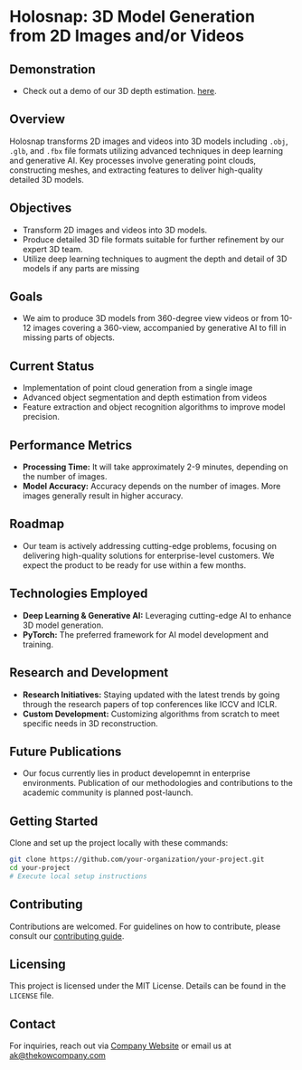 
# Holosnap: 3D Model Generation from 2D Images and/or Videos

## Demonstration

- Check out a demo of our 3D depth estimation. [here](demo/hhh/test.mp4).

## Overview

Holosnap transforms 2D images and videos into 3D models including `.obj`, `.glb`, and `.fbx` file formats utilizing advanced techniques in deep learning and generative AI. Key processes involve generating point clouds, constructing meshes, and extracting features to deliver high-quality detailed 3D models.

## Objectives

- Transform 2D images and videos into 3D models.
- Produce detailed 3D file formats suitable for further refinement by our expert 3D team.
- Utilize deep learning techniques to augment the depth and detail of 3D models if any parts are missing

## Goals
- We aim to produce 3D models from 360-degree view videos or from 10-12 images covering a 360-view, accompanied by generative AI to fill in missing parts of objects.

## Current Status

- Implementation of point cloud generation from a single image
- Advanced object segmentation and depth estimation from videos
- Feature extraction and object recognition algorithms to improve model precision.


## Performance Metrics

- **Processing Time:** It will take approximately 2-9 minutes, depending on the number of images.
- **Model Accuracy:** Accuracy depends on the number of images. More images generally result in higher accuracy.

## Roadmap

- Our team is actively addressing cutting-edge problems, focusing on delivering high-quality solutions for enterprise-level customers. We expect the product to be ready for use within a few months.

## Technologies Employed

- **Deep Learning & Generative AI:** Leveraging cutting-edge AI to enhance 3D model generation.
- **PyTorch:** The preferred framework for AI model development and training.

## Research and Development

- **Research Initiatives:** Staying updated with the latest trends by going through the research papers of top conferences like ICCV and ICLR.
- **Custom Development:** Customizing algorithms from scratch to meet specific needs in 3D reconstruction.

## Future Publications

- Our focus currently lies in product developemnt  in enterprise environments. Publication of our methodologies and contributions to the academic community is planned post-launch.

## Getting Started

Clone and set up the project locally with these commands:

```bash
git clone https://github.com/your-organization/your-project.git
cd your-project
# Execute local setup instructions
```

## Contributing

Contributions are welcomed. For guidelines on how to contribute, please consult our [contributing guide](CONTRIBUTING.md).

## Licensing

This project is licensed under the MIT License. Details can be found in the `LICENSE` file.

## Contact

For inquiries, reach out via [Company Website](https://thekowcompany.com/) or email us at ak@thekowcompany.com
